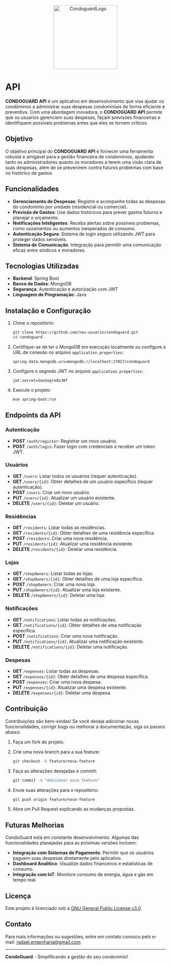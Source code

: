 <div style="text-align: center;">
    <img src="https://github.com/victorradael/condoguard/blob/main/assets/condoguard-logo.png?raw=true" alt="CondoguardLogo"  height="200">
</div>


# API

**CONDOGUARD API** é um aplicativo em desenvolvimento que visa ajudar os condôminos a administrar suas despesas condominiais de forma eficiente e preventiva. Com uma abordagem inovadora, o **CONDOGUARD API** permite que os usuários gerenciem suas despesas, façam previsões financeiras e identifiquem possíveis problemas antes que eles se tornem críticos.

## Objetivo

O objetivo principal do **CONDOGUARD API** é fornecer uma ferramenta robusta e amigável para a gestão financeira de condomínios, ajudando tanto os administradores quanto os moradores a terem uma visão clara de suas despesas, além de se prevenirem contra futuros problemas com base no histórico de gastos.

## Funcionalidades

- **Gerenciamento de Despesas**: Registre e acompanhe todas as despesas do condomínio por unidade (residencial ou comercial).
- **Previsão de Gastos**: Use dados históricos para prever gastos futuros e planejar o orçamento.
- **Notificações Inteligentes**: Receba alertas sobre possíveis problemas, como vazamentos ou aumentos inesperados de consumo.
- **Autenticação Segura**: Sistema de login seguro utilizando JWT para proteger dados sensíveis.
- **Sistema de Comunicação**: Integração para permitir uma comunicação eficaz entre síndicos e moradores.
  
## Tecnologias Utilizadas

- **Backend**: Spring Boot
- **Banco de Dados**: MongoDB
- **Segurança**: Autenticação e autorização com JWT
- **Linguagem de Programação**: Java

## Instalação e Configuração

1. Clone o repositório:

    ```bash
    git clone https://github.com/seu-usuario/condoguard.git
    cd condoguard
    ```

2. Certifique-se de ter o MongoDB em execução localmente ou configure a URL de conexão no arquivo `application.properties`:

    ```properties
    spring.data.mongodb.uri=mongodb://localhost:27017/condoguard
    ```

3. Configure o segredo JWT no arquivo `application.properties`:

    ```properties
    jwt.secret=SeuSegredoJWT
    ```

4. Execute o projeto:

    ```bash
    mvn spring-boot:run
    ```

## Endpoints da API

### Autenticação

- **POST** `/auth/register`: Registrar um novo usuário.
- **POST** `/auth/login`: Fazer login com credenciais e receber um token JWT.

### Usuários

- **GET** `/users`: Listar todos os usuários (requer autenticação).
- **GET** `/users/{id}`: Obter detalhes de um usuário específico (requer autenticação).
- **POST** `/users`: Criar um novo usuário.
- **PUT** `/users/{id}`: Atualizar um usuário existente.
- **DELETE** `/users/{id}`: Deletar um usuário.

### Residências

- **GET** `/residents`: Listar todas as residências.
- **GET** `/residents/{id}`: Obter detalhes de uma residência específica.
- **POST** `/residents`: Criar uma nova residência.
- **PUT** `/residents/{id}`: Atualizar uma residência existente.
- **DELETE** `/residents/{id}`: Deletar uma residência.

### Lojas

- **GET** `/shopOwners`: Listar todas as lojas.
- **GET** `/shopOwners/{id}`: Obter detalhes de uma loja específica.
- **POST** `/shopOwners`: Criar uma nova loja.
- **PUT** `/shopOwners/{id}`: Atualizar uma loja existente.
- **DELETE** `/shopOwners/{id}`: Deletar uma loja.

### Notificações

- **GET** `/notifications`: Listar todas as notificações.
- **GET** `/notifications/{id}`: Obter detalhes de uma notificação específica.
- **POST** `/notifications`: Criar uma nova notificação.
- **PUT** `/notifications/{id}`: Atualizar uma notificação existente.
- **DELETE** `/notifications/{id}`: Deletar uma notificação.

### Despesas

- **GET** `/expenses`: Listar todas as despesas.
- **GET** `/expenses/{id}`: Obter detalhes de uma despesa específica.
- **POST** `/expenses`: Criar uma nova despesa.
- **PUT** `/expenses/{id}`: Atualizar uma despesa existente.
- **DELETE** `/expenses/{id}`: Deletar uma despesa.

## Contribuição

Contribuições são bem-vindas! Se você deseja adicionar novas funcionalidades, corrigir bugs ou melhorar a documentação, siga os passos abaixo:

1. Faça um fork do projeto.
2. Crie uma nova branch para a sua feature:

    ```bash
    git checkout -b feature/nova-feature
    ```

3. Faça as alterações desejadas e commit:

    ```bash
    git commit -m "Adicionar nova feature"
    ```

4. Envie suas alterações para o repositório:

    ```bash
    git push origin feature/nova-feature
    ```

5. Abra um Pull Request explicando as mudanças propostas.

## Futuras Melhorias

CondoGuard está em constante desenvolvimento. Algumas das funcionalidades planejadas para as próximas versões incluem:

- **Integração com Sistemas de Pagamento**: Permitir que os usuários paguem suas despesas diretamente pelo aplicativo.
- **Dashboard Analítico**: Visualize dados financeiros e estatísticas de consumo.
- **Integração com IoT**: Monitore consumo de energia, água e gás em tempo real.

## Licença

Este projeto é licenciado sob a [GNU General Public License v3.0](LICENSE).

## Contato

Para mais informações ou sugestões, entre em contato conosco pelo e-mail: [radael.engenharia@gmail.com](mailto:seu-email@exemplo.com).

---

**CondoGuard** - Simplificando a gestão do seu condomínio!
